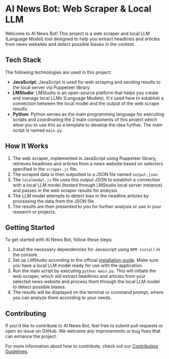 # AI News Bot: Web Scraper & Local LLM

Welcome to AI News Bot! This project is a web scraper and local LLM (Language Model) tool designed to help you extract headlines and articles from news websites and detect possible biases in the content.

## Tech Stack

The following technologies are used in this project:

- **JavaScript**: JavaScript is used for web scraping and sending results to the local server via Puppeteer library.
- **LMStudio**: LMStudio is an open-source platform that helps you create and manage local LLMs (Language Models). It's used here to establish a connection between the local model and the output of the web scrape results.
- **Python**: Python serves as the main programming language for executing scripts and coordinating the 2 main components of this project which allow you to use this as a template to develop the idea further. The main script is named `main.py`.

## How It Works

1. The web scraper, implemented in JavaScript using Puppeteer library, retrieves headlines and articles from a news website based on selectors specified in the `scraper.js` file.
2. The scraped data is then outputted to a JSON file named `output.json`.
3. The `localmodel.js` file uses this output JSON to establish a connection with a local LLM model (hosted through LMStudio local server instance) and passes in the web scraper results for analysis.
4. The LLM model attempts to detect bias in the headline articles by processing the data from the JSON file.
5. The results are then presented to you for further analysis or use in your research or projects.

## Getting Started

To get started with AI News Bot, follow these steps:

1. Install the necessary dependencies for Javascript using `NPM install` in the console.
2. Set up LMStudio according to the official [installation guide](https://lmstudio.readthedocs.io/en/latest/getting_started.html). Make sure you have a local LLM model ready for use with the application.
3. Run the main script by executing `python main.py`. This will initiate the web scraper, which will extract headlines and articles from your selected news website and process them through the local LLM model to detect possible biases.
4. The results will be displayed on the terminal or command prompt, where you can analyze them according to your needs.

## Contributing

If you'd like to contribute to AI News Bot, feel free to submit pull requests or open an issue on GitHub. We welcome any improvements or bug fixes that can enhance the project.

For more information about how to contribute, check out our [Contributing Guidelines](https://github.com/your-username/ai-news-bot/blob/main/CONTRIBUTING.md).
